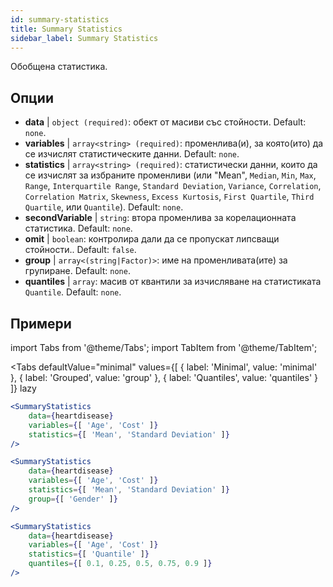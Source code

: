 ```yaml
---
id: summary-statistics 
title: Summary Statistics
sidebar_label: Summary Statistics
---
```


Обобщена статистика.

## Опции

* __data__ | `object (required)`: обект от масиви със стойности. Default: `none`.
* __variables__ | `array<string> (required)`: променлива(и), за която(ито) да се изчислят статистическите данни. Default: `none`.
* __statistics__ | `array<string> (required)`: статистически данни, които да се изчислят за избраните променливи (или "Mean", `Median`, `Min`, `Max`, `Range`, `Interquartile Range`, `Standard Deviation`, `Variance`, `Correlation`, `Correlation Matrix`, `Skewness`, `Excess Kurtosis`, `First Quartile`, `Third Quartile`, или `Quantile`). Default: `none`.
* __secondVariable__ | `string`: втора променлива за корелационната статистика. Default: `none`.
* __omit__ | `boolean`: контролира дали да се пропускат липсващи стойности.. Default: `false`.
* __group__ | `array<(string|Factor)>`: име на променливата(ите) за групиране. Default: `none`.
* __quantiles__ | `array`: масив от квантили за изчисляване на статистиката `Quantile`. Default: `none`.


## Примери

import Tabs from '@theme/Tabs';
import TabItem from '@theme/TabItem';

<Tabs
    defaultValue="minimal"
    values={[
        { label: 'Minimal', value: 'minimal' },
        { label: 'Grouped', value: 'group' },
        { label: 'Quantiles', value: 'quantiles' }
    ]}
    lazy
>

<TabItem value="minimal">

```jsx live
<SummaryStatistics 
    data={heartdisease} 
    variables={[ 'Age', 'Cost' ]}
    statistics={[ 'Mean', 'Standard Deviation' ]}
/>
```

</TabItem>

<TabItem value="group" >

```jsx live
<SummaryStatistics 
    data={heartdisease} 
    variables={[ 'Age', 'Cost' ]}
    statistics={[ 'Mean', 'Standard Deviation' ]}
    group={[ 'Gender' ]}
/>
```
</TabItem>

<TabItem value="quantiles">

```jsx live
<SummaryStatistics 
    data={heartdisease} 
    variables={[ 'Age', 'Cost' ]}
    statistics={[ 'Quantile' ]}
    quantiles={[ 0.1, 0.25, 0.5, 0.75, 0.9 ]}
/>
```

</TabItem>

</Tabs>
